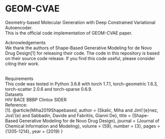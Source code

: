 # GEOM-CVAE

Geometry-based Molecular Generation with Deep Constrained Variational Autoencoder. <br>
This is the official code implementation of GEOM-CVAE paper. 

Acknowledgements <br>
We thank the authors of Shape-Based Generative Modeling for de Novo Drug Design[1] for releasing their code. The code in this repository is based on their source code release. If you find this code useful, please consider citing their work.

<br>
Requirements <br>
This code was tested in Python 3.6.8 with torch 1.7.1, torch-geometric 1.6.3, torch-scatter 2.0.6 and torch-sparse 0.6.9.

<br>
Datasets <br>
HIV
BACE
BBBP
Clintox
SIDER

<br>
Reference: <br>
[1]. @article{Miha2019Shapebased,
author = {Skalic, Miha and Jim\'{e}nez, Jos\'{e} and Sabbadin, Davide and Fabritiis, Gianni De},
title = {Shape-Based Generative Modeling for de Novo Drug Design},
journal = {Journal of Chemical Information and Modeling},
volume = {59},
number = {3},
pages = {1205-1214},
year = {2019}
}
